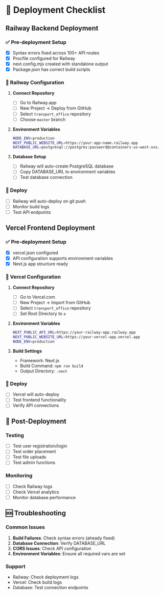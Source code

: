 # 🚀 Deployment Checklist

## Railway Backend Deployment

### ✅ Pre-deployment Setup
- [x] Syntax errors fixed across 100+ API routes
- [x] Procfile configured for Railway
- [x] next.config.mjs created with standalone output
- [x] Package.json has correct build scripts

### 🔧 Railway Configuration
1. **Connect Repository**
   - [ ] Go to Railway.app
   - [ ] New Project → Deploy from GitHub
   - [ ] Select `transport_office` repository
   - [ ] Choose `master` branch

2. **Environment Variables**
   ```bash
   NODE_ENV=production
   NEXT_PUBLIC_WEBSITE_URL=https://your-app-name.railway.app
   DATABASE_URL=postgresql://postgres:password@containers-us-west-xxx.railway.app:5432/railway
   ```

3. **Database Setup**
   - [ ] Railway will auto-create PostgreSQL database
   - [ ] Copy DATABASE_URL to environment variables
   - [ ] Test database connection

### 🚀 Deploy
- [ ] Railway will auto-deploy on git push
- [ ] Monitor build logs
- [ ] Test API endpoints

## Vercel Frontend Deployment

### ✅ Pre-deployment Setup
- [x] vercel.json configured
- [x] API configuration supports environment variables
- [x] Next.js app structure ready

### 🔧 Vercel Configuration
1. **Connect Repository**
   - [ ] Go to Vercel.com
   - [ ] New Project → Import from GitHub
   - [ ] Select `transport_office` repository
   - [ ] Set Root Directory to `a`

2. **Environment Variables**
   ```bash
   NEXT_PUBLIC_API_URL=https://your-railway-app.railway.app
   NEXT_PUBLIC_WEBSITE_URL=https://your-vercel-app.vercel.app
   NODE_ENV=production
   ```

3. **Build Settings**
   - Framework: Next.js
   - Build Command: `npm run build`
   - Output Directory: `.next`

### 🚀 Deploy
- [ ] Vercel will auto-deploy
- [ ] Test frontend functionality
- [ ] Verify API connections

## 🔗 Post-Deployment

### Testing
- [ ] Test user registration/login
- [ ] Test order placement
- [ ] Test file uploads
- [ ] Test admin functions

### Monitoring
- [ ] Check Railway logs
- [ ] Check Vercel analytics
- [ ] Monitor database performance

## 🆘 Troubleshooting

### Common Issues
1. **Build Failures**: Check syntax errors (already fixed)
2. **Database Connection**: Verify DATABASE_URL
3. **CORS Issues**: Check API configuration
4. **Environment Variables**: Ensure all required vars are set

### Support
- Railway: Check deployment logs
- Vercel: Check build logs
- Database: Test connection endpoints
